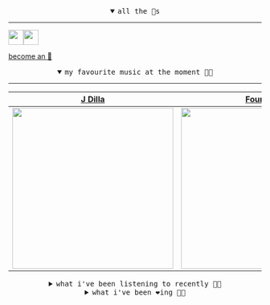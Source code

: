 <details open>

<summary align="center"><samp>all the 🥚s</samp></summary>
<hr />

<a href="https://github.com/pvinis"><img src="https://avatars.githubusercontent.com/u/100233?s=90&v=4" width="30" height="30" /><a href="https://github.com/maxPugh"><img src="https://avatars.githubusercontent.com/u/46350013?s=90&u=0a4fa85dd771891a2d293e910fa9ab51327cf434&v=4" width="30" height="30" />

<samp><a href="https://github.com/bitttttten/bitttttten/stargazers">become an 🥚</a></samp>

</details>

<details open>

<summary align="center"><samp>my favourite music at the moment 🎵🎶</samp></summary>
<hr />

<!-- toc -->

| [J Dilla](https://open.spotify.com/artist/0IVcLMMbm05VIjnzPkGCyp)                                                                                                | [Four Tet](https://open.spotify.com/artist/7Eu1txygG6nJttLHbZdQOh)                                                                                               | [Helena Deland](https://open.spotify.com/artist/0BJeP79i5wKgCqsEEiQ7G0)                                                                                          | [Boards of Canada](https://open.spotify.com/artist/2VAvhf61GgLYmC6C8anyX1)                                                                                       |
| ---------------------------------------------------------------------------------------------------------------------------------------------------------------- | ---------------------------------------------------------------------------------------------------------------------------------------------------------------- | ---------------------------------------------------------------------------------------------------------------------------------------------------------------- | ---------------------------------------------------------------------------------------------------------------------------------------------------------------- |
| [<img src="https://i.scdn.co/image/ab6761610000e5ebc68a069a1c70eca57b2828d2" width="320" height="auto">](https://open.spotify.com/artist/0IVcLMMbm05VIjnzPkGCyp) | [<img src="https://i.scdn.co/image/ab6761610000e5eb84e29d09b4917bec2700a0d7" width="320" height="auto">](https://open.spotify.com/artist/7Eu1txygG6nJttLHbZdQOh) | [<img src="https://i.scdn.co/image/ab6761610000e5ebb6d9808dc2697b5c6b82f607" width="320" height="auto">](https://open.spotify.com/artist/0BJeP79i5wKgCqsEEiQ7G0) | [<img src="https://i.scdn.co/image/c0b33a8d211600d70dcda3077d6a582da34321b0" width="320" height="auto">](https://open.spotify.com/artist/2VAvhf61GgLYmC6C8anyX1) |

<!-- tocstop -->

</details>

<details>

<summary align="center"><samp>what i've been listening to recently 🎵🎶</samp></summary>
<hr />

<!-- toc -->

| [Love<br />J Dilla, Pharoahe Monch](https://open.spotify.com/track/6XI5hJ7RvIgHex3Yfc8GYb)                                                                      | [Baby<br />Helena Deland](https://open.spotify.com/track/1i6mTfj9Nn2bYMsrkdqdSc)                                                                                | [I’m So Tired<br />jennylee](https://open.spotify.com/track/2TyrvelRm3VdyWK5r4ExYq)                                                                             | [How Do I Make You Love Me? - …<br />The Weeknd, Sebastian Ingross…](https://open.spotify.com/track/1DQGIcihPgi4kDCdx1fEn0)                                     |
| --------------------------------------------------------------------------------------------------------------------------------------------------------------- | --------------------------------------------------------------------------------------------------------------------------------------------------------------- | --------------------------------------------------------------------------------------------------------------------------------------------------------------- | --------------------------------------------------------------------------------------------------------------------------------------------------------------- |
| [<img src="https://i.scdn.co/image/ab6761610000e5ebc68a069a1c70eca57b2828d2" width="320" height="auto">](https://open.spotify.com/track/6XI5hJ7RvIgHex3Yfc8GYb) | [<img src="https://i.scdn.co/image/ab6761610000e5ebb6d9808dc2697b5c6b82f607" width="320" height="auto">](https://open.spotify.com/track/1i6mTfj9Nn2bYMsrkdqdSc) | [<img src="https://i.scdn.co/image/ab6761610000e5ebec7819daacb7b07c69aadefb" width="320" height="auto">](https://open.spotify.com/track/2TyrvelRm3VdyWK5r4ExYq) | [<img src="https://i.scdn.co/image/ab6761610000e5ebb5f9e28219c169fd4b9e8379" width="320" height="auto">](https://open.spotify.com/track/1DQGIcihPgi4kDCdx1fEn0) |

<!-- tocstop -->

</details>

<details>

<summary align="center"><samp>what i've been ❤️ing 🎵🎶</samp></summary>
<hr />

<!-- toc -->

| [Won't Do<br />J Dilla](https://open.spotify.com/album/6hXXKsVVTfDbRTEuHaInI5)                                                                                  | [The Field Code<br />Brokeback](https://open.spotify.com/album/32zOl1bVoUW35RlXQ9sGu1)                                                                          | [E=mc2<br />J Dilla](https://open.spotify.com/album/6hXXKsVVTfDbRTEuHaInI5)                                                                                     | [Smokes Quantity<br />Boards of Canada](https://open.spotify.com/album/1vWnB0hYmluskQuzxwo25a)                                                                  |
| --------------------------------------------------------------------------------------------------------------------------------------------------------------- | --------------------------------------------------------------------------------------------------------------------------------------------------------------- | --------------------------------------------------------------------------------------------------------------------------------------------------------------- | --------------------------------------------------------------------------------------------------------------------------------------------------------------- |
| [<img src="https://i.scdn.co/image/ab67616d0000b273201ae994b1a3f01802d65c2d" width="320" height="auto">](https://open.spotify.com/album/6hXXKsVVTfDbRTEuHaInI5) | [<img src="https://i.scdn.co/image/ab67616d0000b273cbe39cf77510d62862c7d3c1" width="320" height="auto">](https://open.spotify.com/album/32zOl1bVoUW35RlXQ9sGu1) | [<img src="https://i.scdn.co/image/ab67616d0000b273201ae994b1a3f01802d65c2d" width="320" height="auto">](https://open.spotify.com/album/6hXXKsVVTfDbRTEuHaInI5) | [<img src="https://i.scdn.co/image/ab67616d0000b2730ddcb1077d30a5ffb59b6864" width="320" height="auto">](https://open.spotify.com/album/1vWnB0hYmluskQuzxwo25a) |

<!-- tocstop -->

</details>
